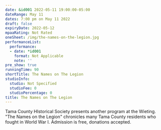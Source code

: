```yaml
---
date: &id001 2022-05-11 19:00:00-05:00
dateRange: May 11
dates: 7:00 pm on May 11 2022
draft: false
expiryDate: 2022-05-12
mpaaRating: Not Rated
oneSheet: /img/the-names-on-the-legion.jpg
performanceList:
  performance:
  - date: *id001
    format: Not Applicable
    note: ''
pre_show: true
runningTime: 90
shortTitle: The Names on The Legion
studioInfo:
  studio: Not Specified
  studioFee: 0
  studioPercentage: 0
title: The Names on The Legion
---
```


Tama County HIstorical Society presents another program at the Wieting.  "The Names on the Legion" chronicles many Tama County residents who fought in World War I.  Admission is free, donations accepted.
